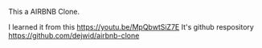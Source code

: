 This a AIRBNB Clone.

I learned it from this
https://youtu.be/MpQbwtSiZ7E
It's github respository
https://github.com/dejwid/airbnb-clone
